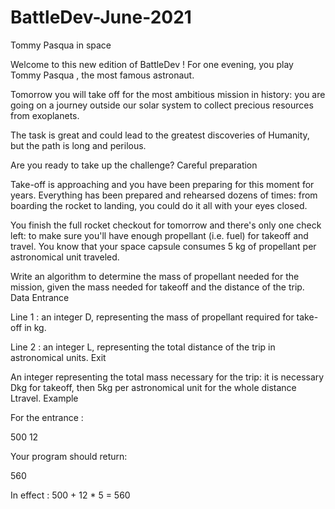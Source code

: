 # BattleDev-June-2021

Tommy Pasqua in space

Welcome to this new edition of BattleDev ! For one evening, you play Tommy Pasqua , the most famous astronaut.

Tomorrow you will take off for the most ambitious mission in history: you are going on a journey outside our solar system to collect precious resources from exoplanets.

The task is great and could lead to the greatest discoveries of Humanity, but the path is long and perilous.

Are you ready to take up the challenge?
Careful preparation

Take-off is approaching and you have been preparing for this moment for years. Everything has been prepared and rehearsed dozens of times: from boarding the rocket to landing, you could do it all with your eyes closed.

You finish the full rocket checkout for tomorrow and there's only one check left: to make sure you'll have enough propellant (i.e. fuel) for takeoff and travel. You know that your space capsule consumes 5 kg of propellant per astronomical unit traveled.

Write an algorithm to determine the mass of propellant needed for the mission, given the mass needed for takeoff and the distance of the trip.
Data
Entrance

Line 1 : an integer D, representing the mass of propellant required for take-off in kg.

Line 2 : an integer L, representing the total distance of the trip in astronomical units.
Exit

An integer representing the total mass necessary for the trip: it is necessary Dkg for takeoff, then 5kg per astronomical unit for the whole distance Ltravel.
Example

For the entrance :

500
12

Your program should return:

560

In effect : 500 + 12 * 5 = 560
